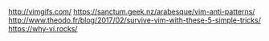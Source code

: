 http://vimgifs.com/
https://sanctum.geek.nz/arabesque/vim-anti-patterns/
http://www.theodo.fr/blog/2017/02/survive-vim-with-these-5-simple-tricks/
https://why-vi.rocks/
